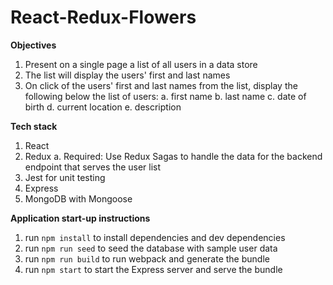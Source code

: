 # React-Redux-Flowers

**Objectives**
1. Present on a single page a list of all users in a data store
2. The list will display the users' first and last names
3. On click of the users' first and last names from the list, display the following below the list of users:
  a. first name
  b. last name
  c. date of birth
  d. current location
  e. description


**Tech stack**
1. React
2. Redux
  a. Required: Use Redux Sagas to handle the data for the backend endpoint that serves the user list
3. Jest for unit testing
4. Express
5. MongoDB with Mongoose

**Application start-up instructions**
1. run `npm install` to install dependencies and dev dependencies
2. run `npm run seed` to seed the database with sample user data
3. run `npm run build` to run webpack and generate the bundle
4. run `npm start` to start the Express server and serve the bundle